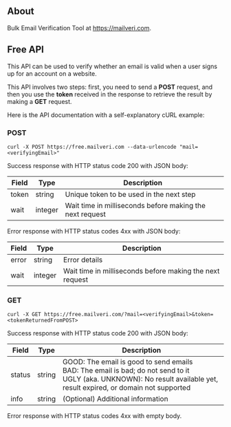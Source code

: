 ## About

Bulk Email Verification Tool at https://mailveri.com.

## Free API

This API can be used to verify whether an email is valid when a user signs up for an account on a website.

This API involves two steps: first, you need to send a <b>POST</b> request, and then you use the <b>token</b> received in the response to retrieve the result by making a <b>GET</b> request.

Here is the API documentation with a self-explanatory cURL example:

### POST

```
curl -X POST https://free.mailveri.com --data-urlencode "mail=<verifyingEmail>"
```

Success response with HTTP status code 200 with JSON body:

| Field  | Type    | Description |
| ------ | ------- | ----------- |
| token  | string  | Unique token to be used in the next step |
| wait   | integer | Wait time in milliseconds before making the next request |


Error response with HTTP status codes 4xx with JSON body:

| Field  | Type    | Description |
| ------ | ------- | ------------|
| error  | string  | Error details |
| wait   | integer | Wait time in milliseconds before making the next request |

### GET

```
curl -X GET https://free.mailveri.com/?mail=<verifyingEmail>&token=<tokenReturnedFromPOST>
```

Success response with HTTP status code 200 with JSON body:

| Field  | Type    | Description |
| ------ | ------- | ----------- |
| status | string  | GOOD: The email is good to send emails <br> BAD: The email is bad; do not send to it <br> UGLY (aka. UNKNOWN): No result available yet, result expired, or domain not supported |
| info   | string  | (Optional) Additional information |

Error response with HTTP status codes 4xx with empty body.
